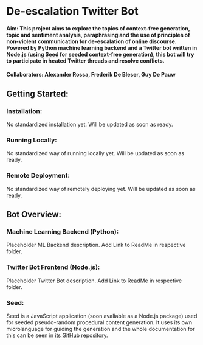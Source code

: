 # De-escalation Twitter Bot
#### Aim: This project aims to explore the topics of context-free generation, topic and sentiment analysis, paraphrasing and the use of principles of non-violent communication for de-escalation of online discourse. Powered by Python machine learning backend and a Twitter bot written in Node.js (using [Seed](https://github.com/nodebox/seed "Seed GitHub Repo") for seeded context-free generation), this bot will try to participate in heated Twitter threads and resolve conflicts. 

#### Collaborators: Alexander Rossa, Frederik De Bleser, Guy De Pauw

## Getting Started:
### Installation:
No standardized installation yet. Will be updated as soon as ready.

### Running Locally:
No standardized way of running locally yet. Will be updated as soon as ready.

### Remote Deployment:
No standardized way of remotely deploying yet. Will be updated as soon as ready.

## Bot Overview:

### Machine Learning Backend (Python):
Placeholder ML Backend description. Add Link to ReadMe in respective folder.

### Twitter Bot Frontend (Node.js):
Placeholder Twitter Bot description. Add Link to ReadMe in respective folder.

### Seed:
Seed is a JavaScript application (soon avaliable as a Node.js package) used for seeded pseudo-random procedural content generation. It uses its own microlanguage for guiding the generation and the whole documentation for this can be seen in [its GitHub repository](https://github.com/nodebox/seed "Seed GitHub Repo"). 
